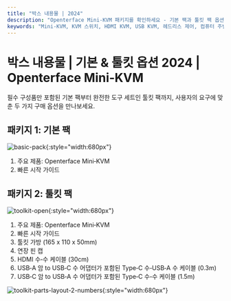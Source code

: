 ```yaml
---
title: "박스 내용물 | 2024"
description: "Openterface Mini-KVM 패키지를 확인하세요 - 기본 팩과 툴킷 팩 옵션 중에서 선택할 수 있습니다. HDMI, USB‑C 연결 및 액세서리를 통해 원활한 장치 관리를 위한 완벽한 KVM 솔루션입니다."
keywords: "Mini‑KVM, KVM 스위치, HDMI KVM, USB KVM, 헤드리스 제어, 컴퓨터 주변기기, KVM 툴킷, KVM 액세서리, 원격 근무 설정, 다중 장치 제어"
---
```


# **박스 내용물** | 기본 & 툴킷 옵션 2024 | Openterface Mini‑KVM

필수 구성품만 포함된 기본 팩부터 완전한 도구 세트인 툴킷 팩까지, 사용자의 요구에 맞춘 두 가지 구매 옵션을 만나보세요.

## 패키지 1: 기본 팩

![basic-pack](https://assets.openterface.com/images/product/basic-with-maunal.webp){:style="width:680px"}

1. 주요 제품: Openterface Mini‑KVM  
2. 빠른 시작 가이드

## 패키지 2: 툴킷 팩

![toolkit-open](https://assets.openterface.com/images/product/toolkit-open-2024.webp){:style="width:680px"}

1. 주요 제품: Openterface Mini‑KVM  
2. 빠른 시작 가이드  
3. 툴킷 가방 (165 x 110 x 50mm)  
4. 연장 핀 캡  
5. HDMI 수‑수 케이블 (30cm)  
6. USB‑A 암 to USB‑C 수 어댑터가 포함된 Type‑C 수‑USB‑A 수 케이블 (0.3m)  
7. USB‑C 암 to USB‑A 수 어댑터가 포함된 Type‑C 수‑수 케이블 (1.5m)

![toolkit-parts-layout-2-numbers](https://assets.openterface.com/images/product/toolkit-parts-layout-2-numbers.webp){:style="width:680px"}
